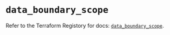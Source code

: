 # `data_boundary_scope`

Refer to the Terraform Registory for docs: [`data_boundary_scope`](https://registry.terraform.io/providers/hashicorp/boundary/1.1.10/docs/data-sources/scope).
